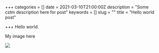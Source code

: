 +++
categories = []
date = 2021-03-10T21:00:00Z
description = "Some cstm description here for post"
keywords = []
slug = ""
title = "Hello world post"

+++
Hello world. 

My image here

![](/uploads/apple-touch-icon-fbaac0c67e145dfa0a6ded4edaddcd5cff9e52c402ddbae37c9a1755e6cbcdc4.png)